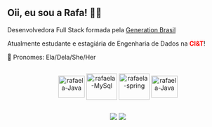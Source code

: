 ## Oii, eu sou a Rafa! 🏳️‍🌈

Desenvolvedora Full Stack formada pela [Generation Brasil](https://brazil.generation.org/)

Atualmente estudante e estagiária de Engenharia de Dados na <span style="color:red"><strong>CI&T</strong></span>! 

🌈 Pronomes: Ela/Dela/She/Her


<div align="center">



  
   ##
  
       
 <img align="center" alt="rafaela-Java" height="50" width="60" src="https://cdn.jsdelivr.net/gh/devicons/devicon/icons/java/java-original-wordmark.svg"> <img align="center" alt="rafaela-MySql" height="60" width="70" src="https://cdn.jsdelivr.net/gh/devicons/devicon/icons/mysql/mysql-original-wordmark.svg" />
 <img align="center" alt="rafaela-spring" height="60" width="70" src="https://cdn.jsdelivr.net/gh/devicons/devicon/icons/spring/spring-original-wordmark.svg" />
 <img align="center" alt="rafaela-Java" height="50" width="60" src="https://cdn.jsdelivr.net/gh/devicons/devicon/icons/git/git-plain-wordmark.svg" />
     
 
  
  ##
  
  <a href="https://www.linkedin.com/in/rafaela-psantos" target="_blank"><img src="https://img.shields.io/badge/-LinkedIn-%230077B5?style=for-the-badge&logo=linkedin&logoColor=white" target="_blank"></a> 
   <a href = "mailto:santos.rafaela2991@gmail.com"><img src="https://img.shields.io/badge/Gmail-D14836?style=for-the-badge&logo=gmail&logoColor=white" target="_blank"></a>
  
 
    

    
